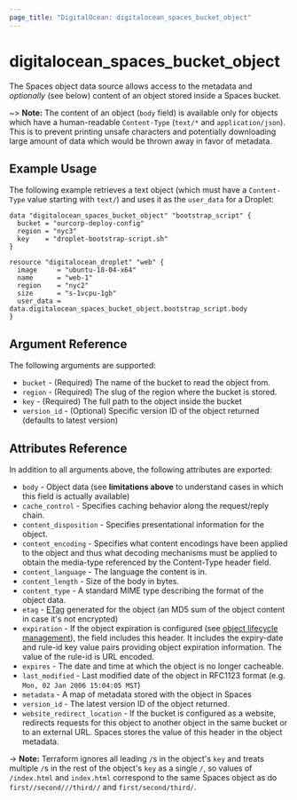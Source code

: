 ```yaml
---
page_title: "DigitalOcean: digitalocean_spaces_bucket_object"
---
```


# digitalocean_spaces_bucket_object

The Spaces object data source allows access to the metadata and
_optionally_ (see below) content of an object stored inside a Spaces bucket.

~> **Note:** The content of an object (`body` field) is available only for objects which have a human-readable
`Content-Type` (`text/*` and `application/json`). This is to prevent printing unsafe characters and potentially
downloading large amount of data which would be thrown away in favor of metadata.

## Example Usage

The following example retrieves a text object (which must have a `Content-Type`
value starting with `text/`) and uses it as the `user_data` for a Droplet:

```hcl
data "digitalocean_spaces_bucket_object" "bootstrap_script" {
  bucket = "ourcorp-deploy-config"
  region = "nyc3"
  key    = "droplet-bootstrap-script.sh"
}

resource "digitalocean_droplet" "web" {
  image     = "ubuntu-18-04-x64"
  name      = "web-1"
  region    = "nyc2"
  size      = "s-1vcpu-1gb"
  user_data = data.digitalocean_spaces_bucket_object.bootstrap_script.body
}
```

## Argument Reference

The following arguments are supported:

* `bucket` - (Required) The name of the bucket to read the object from.
* `region` - (Required) The slug of the region where the bucket is stored.
* `key` - (Required) The full path to the object inside the bucket
* `version_id` - (Optional) Specific version ID of the object returned (defaults to latest version)

## Attributes Reference

In addition to all arguments above, the following attributes are exported:

* `body` - Object data (see **limitations above** to understand cases in which this field is actually available)
* `cache_control` - Specifies caching behavior along the request/reply chain.
* `content_disposition` - Specifies presentational information for the object.
* `content_encoding` - Specifies what content encodings have been applied to the object and thus what decoding mechanisms must be applied to obtain the media-type referenced by the Content-Type header field.
* `content_language` - The language the content is in.
* `content_length` - Size of the body in bytes.
* `content_type` - A standard MIME type describing the format of the object data.
* `etag` - [ETag](https://en.wikipedia.org/wiki/HTTP_ETag) generated for the object (an MD5 sum of the object content in case it's not encrypted)
* `expiration` - If the object expiration is configured (see [object lifecycle management](http://docs.aws.amazon.com/AmazonS3/latest/dev/object-lifecycle-mgmt.html)), the field includes this header. It includes the expiry-date and rule-id key value pairs providing object expiration information. The value of the rule-id is URL encoded.
* `expires` - The date and time at which the object is no longer cacheable.
* `last_modified` - Last modified date of the object in RFC1123 format (e.g. `Mon, 02 Jan 2006 15:04:05 MST`)
* `metadata` - A map of metadata stored with the object in Spaces
* `version_id` - The latest version ID of the object returned.
* `website_redirect_location` - If the bucket is configured as a website, redirects requests for this object to another object in the same bucket or to an external URL. Spaces stores the value of this header in the object metadata.

-> **Note:** Terraform ignores all leading `/`s in the object's `key` and treats multiple `/`s in the rest of the
object's `key` as a single `/`, so values of `/index.html` and `index.html` correspond to the same Spaces object
as do `first//second///third//` and `first/second/third/`.
